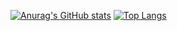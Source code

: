[![Anurag's GitHub stats](https://github-readme-stats.vercel.app/api?username=eitsupi)](https://github.com/anuraghazra/github-readme-stats)
[![Top Langs](https://github-readme-stats.vercel.app/api/top-langs/?username=eitsupi)](https://github.com/anuraghazra/github-readme-stats)
